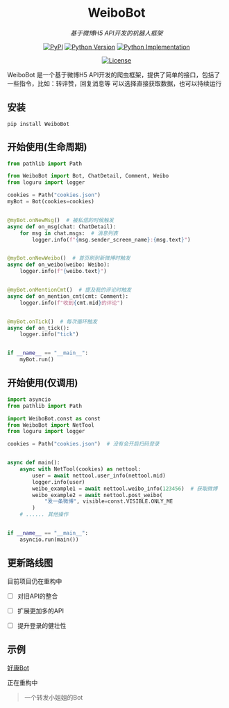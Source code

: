 <div align="center">

# WeiboBot

_基于微博H5 API开发的机器人框架_

<a href="https://pypi.org/project/WeiboBot/"><img alt="PyPI" src="https://img.shields.io/pypi/v/WeiboBot" /></a></td>
<a href="https://pypi.org/project/WeiboBot/"><img alt="Python Version" src="https://img.shields.io/pypi/pyversions/WeiboBot" /></a>
<a href="https://pypi.org/project/WeiboBot/"><img alt="Python Implementation" src="https://img.shields.io/pypi/implementation/WeiboBot" /></a>

<a href="https://github.com/MerlinCN/WeiboBot/blob/master/LICENSE"><img alt="License" src="https://img.shields.io/github/license/MerlinCN/WeiboBot"></a>

</div>



WeiboBot 是一个基于微博H5 API开发的爬虫框架，提供了简单的接口，包括了一些指令，比如：转评赞，回复消息等
可以选择直接获取数据，也可以持续运行


## 安装

`pip install WeiboBot`

## 开始使用(生命周期)

```python
from pathlib import Path

from WeiboBot import Bot, ChatDetail, Comment, Weibo
from loguru import logger

cookies = Path("cookies.json")
myBot = Bot(cookies=cookies)


@myBot.onNewMsg()  # 被私信的时候触发
async def on_msg(chat: ChatDetail):
    for msg in chat.msgs:  # 消息列表
        logger.info(f"{msg.sender_screen_name}:{msg.text}")


@myBot.onNewWeibo()  # 首页刷到新微博时触发
async def on_weibo(weibo: Weibo):
    logger.info(f"{weibo.text}")


@myBot.onMentionCmt()  # 提及我的评论时触发
async def on_mention_cmt(cmt: Comment):
    logger.info(f"收到{cmt.mid}的评论")


@myBot.onTick()  # 每次循环触发
async def on_tick():
    logger.info("tick")


if __name__ == "__main__":
    myBot.run()

```

## 开始使用(仅调用)

```python
import asyncio
from pathlib import Path

import WeiboBot.const as const
from WeiboBot import NetTool
from loguru import logger

cookies = Path("cookies.json")  # 没有会开启扫码登录


async def main():
    async with NetTool(cookies) as nettool:
        user = await nettool.user_info(nettool.mid)
        logger.info(user)
        weibo_example1 = await nettool.weibo_info(123456)  # 获取微博
        weibo_example2 = await nettool.post_weibo(
            "发一条微博", visible=const.VISIBLE.ONLY_ME
        )
    # ...... 其他操作


if __name__ == "__main__":
    asyncio.run(main())


```

## 更新路线图

目前项目仍在重构中

- [ ] 对旧API的整合

- [ ] 扩展更加多的API

- [ ] 提升登录的健壮性

## 示例

[好康Bot](https://github.com/MerlinCN/WeiboWatchdog)

正在重构中

> 一个转发小姐姐的Bot

